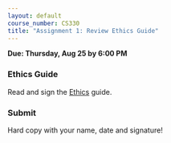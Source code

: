 ```yaml
---
layout: default
course_number: CS330
title: "Assignment 1: Review Ethics Guide"
---
```


**Due: Thursday, Aug 25 by 6:00 PM**

### Ethics Guide

Read and sign the [Ethics](../assign/ethics.html) guide.

### Submit #

Hard copy with your name, date and signature!
